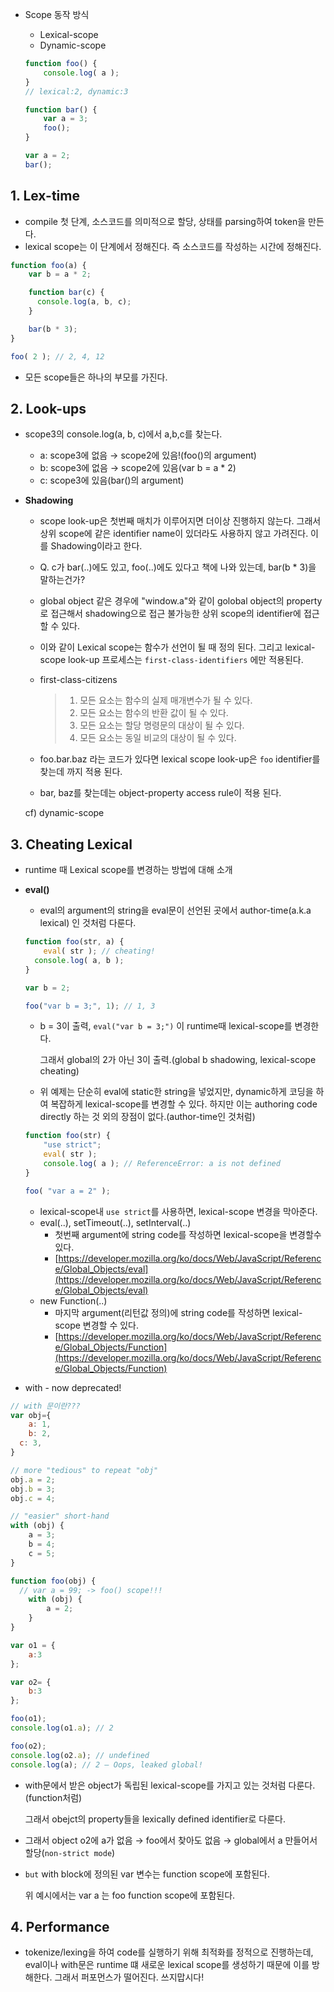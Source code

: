 - Scope 동작 방식
    - Lexical-scope
    - Dynamic-scope

    ```jsx
    function foo() { 
    	console.log( a ); 
    }
    // lexical:2, dynamic:3

    function bar() { 
    	var a = 3;
    	foo(); 
    }

    var a = 2;
    bar();
    ```

## 1. Lex-time

- compile 첫 단계, 소스코드를 의미적으로 할당, 상태를 parsing하여 token을 만든다.
- lexical scope는 이 단계에서 정해진다. 즉 소스코드를 작성하는 시간에 정해진다.

```jsx
function foo(a) { 
	var b = a * 2;

	function bar(c) {
	  console.log(a, b, c);
	}

	bar(b * 3);
}

foo( 2 ); // 2, 4, 12
```

- 모든 scope들은 하나의 부모를 가진다.

## 2. Look-ups

- scope3의 console.log(a, b, c)에서 a,b,c를 찾는다.
    - a: scope3에 없음 → scope2에 있음!(foo()의 argument)
    - b: scope3에 없음 → scope2에 있음(var b = a * 2)
    - c: scope3에 있음(bar()의 argument)

- **Shadowing**
    - scope look-up은 첫번째 매치가 이루어지면 더이상 진행하지 않는다. 그래서 상위 scope에 같은 identifier name이 있더라도 사용하지 않고 가려진다. 이를 Shadowing이라고 한다.
    - Q. c가 bar(..)에도 있고, foo(..)에도 있다고 책에 나와 있는데, bar(b * 3)을 말하는건가?
    - global object 같은 경우에 "window.a"와 같이 golobal object의 property 로 접근해서  shadowing으로 접근 불가능한 상위 scope의 identifier에 접근할 수 있다.
    - 이와 같이 Lexical scope는 함수가 선언이 될 때 정의 된다. 그리고 lexical-scope look-up 프로세스는 `first-class-identifiers` 에만 적용된다.
    - first-class-citizens

        > 1. 모든 요소는 함수의 실제 매개변수가 될 수 있다.
        > 2. 모든 요소는 함수의 반환 값이 될 수 있다.
        > 3. 모든 요소는 할당 명령문의 대상이 될 수 있다.
        > 4. 모든 요소는 동일 비교의 대상이 될 수 있다.

    - foo.bar.baz 라는 코드가 있다면 lexical scope look-up은 `foo` identifier를 찾는데 까지 적용 된다.
    - bar, baz를 찾는데는 object-property access rule이 적용 된다.

    cf) dynamic-scope

## 3. Cheating Lexical

- runtime 때 Lexical scope를 변경하는 방법에 대해 소개
- **eval()**
    - eval의 argument의 string을 eval문이 선언된 곳에서 author-time(a.k.a lexical) 인 것처럼 다룬다.

    ```jsx
    function foo(str, a) {
    	eval( str ); // cheating!
      console.log( a, b );
    }

    var b = 2;

    foo("var b = 3;", 1); // 1, 3
    ```

    - b = 3이 출력, `eval("var b = 3;")` 이 runtime때 lexical-scope를 변경한다.

        그래서 global의 2가 아닌 3이 출력.(global b shadowing, lexical-scope cheating)

    - 위 예제는 단순히 eval에 static한 string을 넣었지만, dynamic하게 코딩을 하여 복잡하게 lexical-scope를 변경할 수 있다. 하지만 이는 authoring code directly 하는 것 외의 장점이 없다.(author-time인 것처럼)

    ```jsx
    function foo(str) {
    	"use strict";
    	eval( str );
    	console.log( a ); // ReferenceError: a is not defined
    }

    foo( "var a = 2" );
    ```

    - lexical-scope내 `use strict`를 사용하면, lexical-scope 변경을 막아준다.
    - eval(..), setTimeout(..), setInterval(..)
        - 첫번째 argument에 string code를 작성하면 lexical-scope을 변경할수 있다.
        - [https://developer.mozilla.org/ko/docs/Web/JavaScript/Reference/Global_Objects/eval](https://developer.mozilla.org/ko/docs/Web/JavaScript/Reference/Global_Objects/eval)
    - new Function(..)
        - 마지막 argument(리턴값 정의)에 string code를 작성하면 lexical-scope 변경할 수 있다.
        - [https://developer.mozilla.org/ko/docs/Web/JavaScript/Reference/Global_Objects/Function](https://developer.mozilla.org/ko/docs/Web/JavaScript/Reference/Global_Objects/Function)

- with - now deprecated!

```jsx
// with 문이란???
var obj={ 
	a: 1,
	b: 2,
  c: 3,
}

// more "tedious" to repeat "obj"
obj.a = 2;
obj.b = 3;
obj.c = 4;

// "easier" short-hand
with (obj) { 
	a = 3;
	b = 4;
	c = 5; 
}
```

```jsx
function foo(obj) {
  // var a = 99; -> foo() scope!!!
	with (obj) {
		a = 2; 
	}
}

var o1 = { 
	a:3
};

var o2= { 
	b:3
};

foo(o1);
console.log(o1.a); // 2

foo(o2);
console.log(o2.a); // undefined 
console.log(a); // 2 — Oops, leaked global!
```

- with문에서 받은 object가 독립된 lexical-scope를 가지고 있는 것처럼 다룬다.(function처럼)

    그래서 obejct의 property들을 lexically defined identifier로 다룬다.

- 그래서 object o2에 a가 없음 → foo에서 찾아도 없음 → global에서 a 만들어서 할당(`non-strict mode`)
- `but` with block에 정의된 var 변수는 function scope에 포함된다.

    위 예시에서는 var a 는 foo function scope에 포함된다.

## 4. Performance

- tokenize/lexing을 하여 code를 실행하기 위해 최적화를 정적으로 진행하는데, eval이나 with문은 runtime 떄 새로운 lexical scope를 생성하기 때문에 이를 방해한다. 그래서 퍼포먼스가 떨어진다. 쓰지맙시다!
